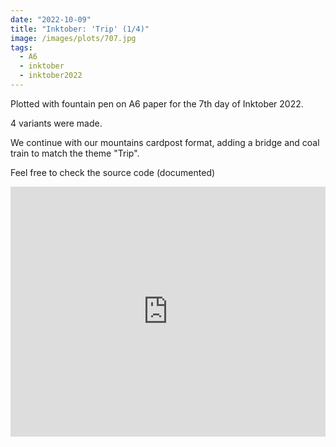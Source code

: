 ```yaml
---
date: "2022-10-09"
title: "Inktober: 'Trip' (1/4)"
image: /images/plots/707.jpg
tags:
  - A6
  - inktober
  - inktober2022
---
```


Plotted with fountain pen on A6 paper for the 7th day of Inktober 2022.

4 variants were made.

We continue with our mountains cardpost format, adding a bridge and coal train to match the theme "Trip".

Feel free to check the source code (documented)

<iframe width="100%" height="400" src="https://www.youtube.com/embed/CzfsBNQWS7I" title="YouTube video player" frameborder="0" allow="accelerometer; autoplay; clipboard-write; encrypted-media; gyroscope; picture-in-picture" allowfullscreen></iframe>

